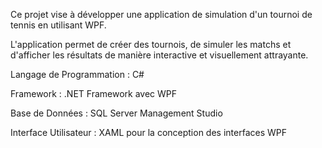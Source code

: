 Ce projet vise à développer une application de simulation d'un tournoi de tennis en utilisant WPF. 

L'application permet de créer des tournois, de simuler les matchs et d'afficher les résultats de manière interactive et visuellement attrayante.

Langage de Programmation : C#

Framework : .NET Framework avec WPF

Base de Données : SQL Server Management Studio

Interface Utilisateur : XAML pour la conception des interfaces WPF
